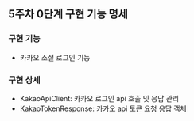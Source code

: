 ## 5주차 0단계 구현 기능 명세

### 구현 기능
- 카카오 소셜 로그인 기능

### 구현 상세
- KakaoApiClient: 카카오 로그인 api 호출 및 응답 관리
- KakaoTokenResponse: 카카오 api 토큰 요청 응답 객체